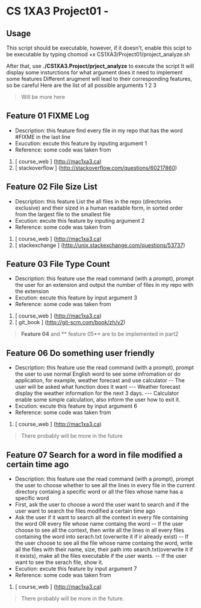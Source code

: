 # CS 1XA3 Project01 - <zhans174>

## Usage
This script should be executable, however, if it doesn't, enable this scipt to be executable by typing 
	chomod +x CS1XA3/Project01/project_analyze.sh

After that, use **./CS1XA3.Project/prject_analyze** to execute the script
It will display some insturctions for what argument does it need to implement some features
Different arugment will lead to their corresponding features, so be careful
Here are the list of all possible arguments 
1 
2 
3 
>Will be more here

## Feature 01 FIXME Log 
- Description: this feature find every file in my repo that has the word #FIXME in the last line
- Exucution: excute this feature by inputing argument 1 
- Reference: some code was taken from 
1. [ course_web ] (http://mac1xa3.ca)
2. [ stackoverflow ] (http://stackoverflow.com/questions/60217860)

## Feature 02 File Size List
- Description: this feature List the all files in the repo (directories exclusive) and their sized in a human readable form, in sorted order from the largest 
file to the smallest file
- Excution: excute this feature by inputing argument 2
- Reference: some code was taken from 
1. [ course_web ] (http://mac1xa3.ca)
2. [ stackexchange ] (http://unix.stackexchange.com/questions/53737)

## Feature 03 File Type Count
- Description: this feature use the read command (with a prompt), prompt the user for an extension and output the number of files in my repo with the extension
- Excution: excute this feature by input argument 3
- Reference: some code was taken from 
1. [ course_web ] (http://mac1xa3.ca)
2. [ git_book ]  (http://git-scm.com/book/zh/v2)

> **Feature 04** and ** feature 05** are to be implemented in part2

## Feature 06 Do something user friendly
- Description: this feature use the read command (with a prompt), prompt the user to use normal English word to see some infromation or do application, for 
example, weather forecast and use calculator
-- The user will be asked what function does it want
--- Weather forecast display the weather information for the next 3 days.
--- Calculator enable some simple calculation, also inform the user how to exit it.
- Excution: excute this feature by input argument 6
- Reference: some code was taken from
1. [ course_web ] (http://mac1xa3.ca)
> There probably will be more in the future

## Feature 07 Search for a word in file modified a certain time ago
- Description: this feature use the read command (with a prompt), prompt the user to choose whether to see all the lines in every file in the current directory 
containg a specific word or all the files whose name has a specific word
- First, ask the user to choose a word the user want to search and if the user want to search the files modified a certain time ago
- Ask the user if it want to search all the context in every file containing the word OR every file whose name containg the word
-- If the user choose to see all the context, then write all the lines in all every files containing the word into serach.txt (overwrite it if ir already exist)
-- If the user choose to see all the file whose name containg the word, write all the files with their name, size, their path into search.txt(overwrite it if it 
exists), make all the files executable if the user wants.
-- If the user want to see the serach file, show it.
- Excution: excute this feature by input argument 7
- Reference: some code was taken from
1. [ course_web ] (http://mac1xa3.ca)
> There probably will be more in the future.
